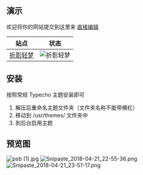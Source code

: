 ## 演示

欢迎将你的网站提交到这里来 [直接编辑](https://github.com/theme-catui/typecho-theme-catui-reissue/edit/master/README.md)

| 站点                                  | 状态                                                         |
| ------------------------------------- | ------------------------------------------------------------ |
| [折影轻梦](http://typecho.nexmoe.com/?theme=catui-reissue)       | ![折影轻梦](https://img.shields.io/website?url=http://typecho.nexmoe.com/) |

## 安装
按照常规 Typecho 主题安装即可

1. 解压后重命名主题文件夹（文件夹名称不能带横杠）
2. 移动到 /usr/themes/ 文件夹中
3. 到后台启用主题

## 预览图

![psb (1).jpg](https://i.loli.net/2018/04/22/5adb68b4800c3.jpg)
![Snipaste_2018-04-21_22-55-36.png](https://i.loli.net/2018/04/22/5adb68b70e5c9.png)
![Snipaste_2018-04-21_23-51-17.png](https://i.loli.net/2018/04/22/5adb68b72db00.png)
